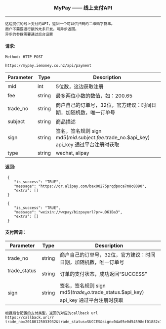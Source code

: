 <p align="center">
<h3 align="center">MyPay —— 线上支付API</h3><hr>
</p>

```
这边提供的线上支付的API，返回一个可以供扫码的二维码字符串。
商户不需要进行额外太多开发，可异步返回。
异步的参数需要通过后台设置
```


#### 请求:

```
Method: HTTP POST

https://mypay.iemoney.co.nz/api/payment
```

|Parameter	|Type 	 |Description|
|-----------|--------|-----------|
|mid        |int     |5位数，这边获取注册|
|fee        |string  |最多两位小数的数值，如：200.65|
|trade_no   |string  |商户自己的订单号，32位，官方建议：时间日期，加随机数，唯一订单号|
|subject    |string  |商品描述|
|sign       |string  |签名，签名规则 sign md5($mid.$subject.$fee.$trade_no.$api_key)<br/>api_key 通过平台注册时获取|
|type       |string  |wechat, alipay|

#### 返回:

```
 {
    "is_success": "TRUE",
    "message": "https://qr.alipay.com/bax00275prqdpoca7m8c8090",
    "extra": []
 }
  
 {
    "is_success": "TRUE",
    "message": "weixin://wxpay/bizpayurl?pr=uD61Ba3",
    "extra": []
 }
```

#### 支付回调：

|Parameter	|Type 	 |Description|
|-----------|--------|-----------|
|trade_no   |string  |商户自己的订单号，32位，官方建议：时间日期，加随机数，唯一订单号|
|trade_status   |string  |订单的支付状态，成功返回“SUCCESS”|
|sign       |string  |签名，签名规则 sign md5($trade_no.$trade_status.$api_key) <br/>api_key 通过平台注册时获取|

```
根据后台配置的支付类型，返回的对应的callback url
https://callback.url/?trade_no=20180125033932&trade_status=SUCCES&sign=04a05e0d54598ef01882c18da7992762
```
